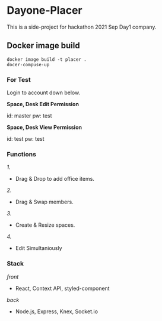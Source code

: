 # Dayone-Placer
This is a side-project for hackathon 2021 Sep Day1 company.

## Docker image build
```
docker image build -t placer .
docer-compuse-up
```

### For Test

Login to account down below.

**Space, Desk Edit Permission**

id: master
pw: test

**Space, Desk View Permission**

id: test
pw: test

### Functions
*1.*
- Drag & Drop to add office items.

*2.*
- Drag & Swap members.

*3.*
- Create & Resize spaces.

*4.*
- Edit Simultaniously

### Stack
_front_
- React, Context API, styled-component

_back_
- Node.js, Express, Knex, Socket.io
